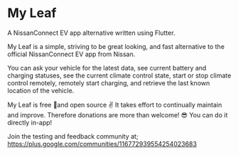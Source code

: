 # My Leaf

A NissanConnect EV app alternative written using Flutter.

My Leaf is a simple, striving to be great looking, and fast alternative to the official NissanConnect EV app from Nissan.

You can ask your vehicle for the latest data, see current battery and charging statuses, see the current climate control state, start or stop climate control remotely, remotely start charging, and retrieve the last known location of the vehicle.

My Leaf is free 🎉and open source ✌️ It takes effort to continually maintain and improve. Therefore donations are more than welcome! 😎 You can do it directly in-app!

Join the testing and feedback community at;
https://plus.google.com/communities/116772939554254023683
